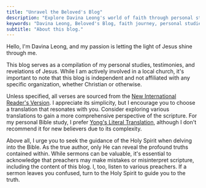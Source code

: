 ```yaml
---
title: "Unravel the Beloved's Blog"
description: "Explore Davina Leong's world of faith through personal studies, testimonies, and revelations on The Beloved's Blog. Discover profound insights, independent of any affiliations, with scripture references from the New International Reader's Version. Choose your preferred translation and engage with the Holy Spirit for a deeper understanding. Navigate through the scrolls of connection and seek truth beyond sermons."
keywords: "Davina Leong, Beloved's Blog, faith journey, personal studies, testimonies, revelations, scripture insights, New International Reader's Version, Bible translation, Yong's Literal Translation, Holy Spirit guidance, independent blog, Christian faith, truth-seeking, sermons, spiritual connection."
subtitle: "About this blog."
---
```


Hello, I'm Davina Leong, and my passion is letting the light of Jesus shine through me.

This blog serves as a compilation of my personal studies, testimonies, and revelations of Jesus. While I am actively involved in a local church, it's important to note that this blog is independent and not affiliated with any specific organization, whether Christian or otherwise.

Unless specified, all verses are sourced from the [New International Reader's Version](https://www.thenivbible.com/nirv/). I appreciate its simplicity, but I encourage you to choose a translation that resonates with you. Consider exploring various translations to gain a more comprehensive perspective of the scripture. For my personal Bible study, I prefer [Yong's Literal Translation](https://www.biblestudytools.com/ylt/), although I don't recommend it for new believers due to its complexity.

Above all, I urge you to seek the guidance of the Holy Spirit when delving into the Bible. As the true author, only He can reveal the profound truths contained within. While sermons can be valuable, it's essential to acknowledge that preachers may make mistakes or misinterpret scripture, including the content of this blog. I, too, listen to various preachers. If a sermon leaves you confused, turn to the Holy Spirit to guide you to the truth.
